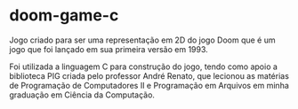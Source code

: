 # doom-game-c

Jogo criado para ser uma representação em 2D do jogo Doom que é um jogo que foi lançado em sua primeira versão em 1993.

Foi utilizada a linguagem C para construção do jogo, tendo como apoio a biblioteca PIG criada pelo professor André Renato, que lecionou as matérias de Programação de Computadores II e Programação em Arquivos em minha graduação em Ciência da Computação.
